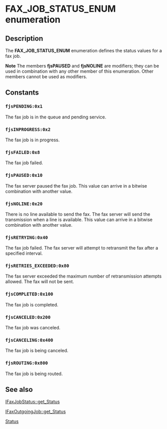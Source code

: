 # FAX_JOB_STATUS_ENUM enumeration

## Description

The **FAX_JOB_STATUS_ENUM** enumeration defines the status values for a fax job.

**Note** The members ****fjsPAUSED**** and ****fjsNOLINE**** are modifiers; they can be used in combination with any other member of this enumeration. Other members cannot be used as modifiers.

## Constants

### `fjsPENDING:0x1`

The fax job is in the queue and pending service.

### `fjsINPROGRESS:0x2`

The fax job is in progress.

### `fjsFAILED:0x8`

The fax job failed.

### `fjsPAUSED:0x10`

The fax server paused the fax job. This value can arrive in a bitwise combination with another value.

### `fjsNOLINE:0x20`

There is no line available to send the fax. The fax server will send the transmission when a line is available. This value can arrive in a bitwise combination with another value.

### `fjsRETRYING:0x40`

The fax job failed. The fax server will attempt to retransmit the fax after a specified interval.

### `fjsRETRIES_EXCEEDED:0x80`

The fax server exceeded the maximum number of retransmission attempts allowed. The fax will not be sent.

### `fjsCOMPLETED:0x100`

The fax job is completed.

### `fjsCANCELED:0x200`

The fax job was canceled.

### `fjsCANCELING:0x400`

The fax job is being canceled.

### `fjsROUTING:0x800`

The fax job is being routed.

## See also

[IFaxJobStatus::get_Status](https://learn.microsoft.com/previous-versions/windows/desktop/fax/-mfax-faxjobstatus-status-vb)

[IFaxOutgoingJob::get_Status](https://learn.microsoft.com/previous-versions/windows/desktop/fax/-mfax-faxoutgoingjob-status-vb)

[Status](https://learn.microsoft.com/previous-versions/windows/desktop/fax/-mfax-faxincomingjob-status)